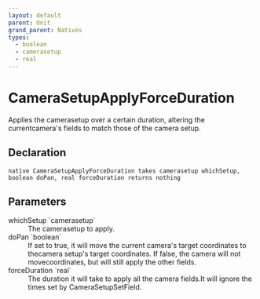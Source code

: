 ```yaml
---
layout: default
parent: Unit
grand_parent: Natives
types:
  - boolean
  - camerasetup
  - real
---
```


# CameraSetupApplyForceDuration
Applies the camerasetup over a certain duration, altering the currentcamera's fields to match those of the camera setup.

## Declaration

```
native CameraSetupApplyForceDuration takes camerasetup whichSetup, boolean doPan, real forceDuration returns nothing
```

## Parameters
<dl>
  <dt>whichSetup `camerasetup`</dt>
  <dd>The camerasetup to apply.</dd>

  <dt>doPan `boolean`</dt>
  <dd>If set to true, it will move the current camera's target coordinates to thecamera setup's target coordinates. If false, the camera will not movecoordinates, but will still apply the other fields.</dd>

  <dt>forceDuration `real`</dt>
  <dd>The duration it will take to apply all the camera fields.It will ignore the times set by CameraSetupSetField.</dd>
</dl>